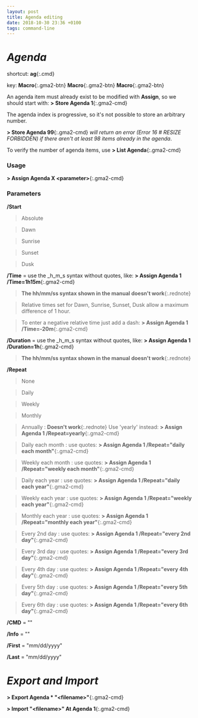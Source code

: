 ```yaml
---
layout: post
title: Agenda editing
date: 2018-10-30 23:36 +0100
tags: command-line
---
```

# *Agenda*

shortcut: **ag**{:.cmd}

key: **Macro**{:.gma2-btn} **Macro**{:.gma2-btn} **Macro**{:.gma2-btn}

An agenda item must already exist to be modified with **Assign**, so we should start with: **\> Store Agenda 1**{:.gma2-cmd}

The agenda index is progressive, so it's not possible to store an arbitrary number.  

**\> Store Agenda 99**{:.gma2-cmd} _will return an error (Error 16 # RESIZE FORBIDDEN) if there aren't at least 98 items already in the agenda_.

To verify the number of agenda items, use **\> List Agenda**{:.gma2-cmd}

### Usage

**\> Assign Agenda X \<parameter\>**{:.gma2-cmd}

### Parameters

  **/Start**
  > Absolute

  > Dawn

  > Sunrise

  > Sunset

  > Dusk

  **/Time** = use the _h_m_s syntax without quotes, like: **\> Assign Agenda 1 /Time=1h15m**{:.gma2-cmd}

> **The hh/mm/ss syntax shown in the manual doesn't work**{:.rednote}

> Relative times set for Dawn, Sunrise, Sunset, Dusk allow a maximum difference of 1 hour.

> To enter a negative relative time just add a dash: **\> Assign Agenda 1 /Time=-20m**{:.gma2-cmd}

  **/Duration** = use the _h_m_s syntax without quotes, like: **\> Assign Agenda 1 /Duration=1h**{:.gma2-cmd}

> **The hh/mm/ss syntax shown in the manual doesn't work**{:.rednote}

  **/Repeat**
  > None

  > Daily

  > Weekly

  > Monthly

  > Annually :  **Doesn't work**{:.rednote} Use 'yearly' instead: **\> Assign Agenda 1 /Repeat=yearly**{:.gma2-cmd}

  > Daily each month : use quotes: **\> Assign Agenda 1 /Repeat="daily each month"**{:.gma2-cmd}

  > Weekly each month : use quotes: **\> Assign Agenda 1 /Repeat="weekly each month"**{:.gma2-cmd}

  > Daily each year : use quotes: **\> Assign Agenda 1 /Repeat="daily each year"**{:.gma2-cmd}

  > Weekly each year : use quotes: **\> Assign Agenda 1 /Repeat="weekly each year"**{:.gma2-cmd}

  > Monthly each year : use quotes: **\> Assign Agenda 1 /Repeat="monthly each year"**{:.gma2-cmd}

  > Every 2nd day : use quotes: **\> Assign Agenda 1 /Repeat="every 2nd day"**{:.gma2-cmd}

  > Every 3rd day : use quotes: **\> Assign Agenda 1 /Repeat="every 3rd day"**{:.gma2-cmd}

  > Every 4th day : use quotes: **\> Assign Agenda 1 /Repeat="every 4th day"**{:.gma2-cmd}

  > Every 5th day : use quotes: **\> Assign Agenda 1 /Repeat="every 5th day"**{:.gma2-cmd}

  > Every 6th day : use quotes: **\> Assign Agenda 1 /Repeat="every 6th day"**{:.gma2-cmd}

  **/CMD** = ""

  **/Info** = ""

  **/First** = "mm/dd/yyyy"

  **/Last** = "mm/dd/yyyy"

# *Export and Import*

**\> Export Agenda * "\<filename\>"**{:.gma2-cmd}

**\> Import "\<filename\>" At Agenda 1**{:.gma2-cmd}
